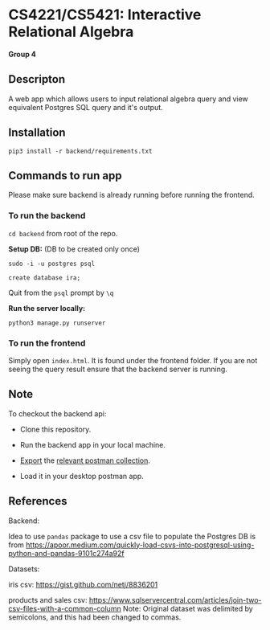 # CS4221/CS5421: Interactive Relational Algebra

**Group 4**

## Descripton
A web app which allows users to input relational algebra query and view equivalent Postgres SQL query and it's output.


## Installation

`pip3 install -r backend/requirements.txt`


## Commands to run app
Please make sure backend is already running before running the frontend.

### To run the backend

`cd backend` from root of the repo.

**Setup DB:** (DB to be created only once)

  `sudo -i -u postgres psql`

  `create database ira;` 

  Quit from the `psql` prompt by  `\q`

**Run the server locally:**

`python3 manage.py runserver`

### To run the frontend
 Simply open `index.html`. It is found under the frontend folder. If you are not seeing the query result ensure that the backend server is running. 


## Note
To checkout the backend api: 

- Clone this repository.

- Run the backend app in your local machine.

- [Export](https://learning.postman.com/docs/getting-started/importing-and-exporting-data/#exporting-collections) the  [relevant postman collection](https://elements.getpostman.com/redirect?entityId=17271995-fb1500f7-97c0-4fac-a890-b549a4a924d8&entityType=collection).

- Load it in your desktop postman app.


## References
Backend:

Idea to use `pandas` package to use a csv file to populate the Postgres DB is from https://apoor.medium.com/quickly-load-csvs-into-postgresql-using-python-and-pandas-9101c274a92f


Datasets:

iris csv: 
https://gist.github.com/netj/8836201

products and sales csv:
https://www.sqlservercentral.com/articles/join-two-csv-files-with-a-common-column
Note: Original dataset was delimited by semicolons, and this had been changed to commas.
